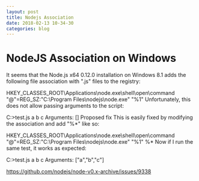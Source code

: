 ```yaml
---
layout: post
title: Nodejs Association
date: 2018-02-13 10-34-30
categories: blog
---
```

# NodeJS Association on Windows

It seems that the Node.js x64 0.12.0 installation on Windows 8.1 adds the following file association with ".js" files to the registry:

HKEY_CLASSES_ROOT\Applications\node.exe\shell\open\command\
"@"=REG_SZ:"C:\Program Files\nodejs\node.exe" "%1"
Unfortunately, this does not allow passing arguments to the script:

C:\>test.js a b c
Arguments: []
Proposed fix
This is easily fixed by modifying the association and add "%*" like so:

HKEY_CLASSES_ROOT\Applications\node.exe\shell\open\command\
"@"=REG_SZ:"C:\Program Files\nodejs\node.exe" "%1" %*
Now if I run the same test, it works as expected:

C:\>test.js a b c
Arguments: ["a","b","c"]

https://github.com/nodejs/node-v0.x-archive/issues/9338